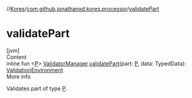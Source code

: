 //[Kores](../index.md)/[com.github.jonathanxd.kores.processor](index.md)/[validatePart](validate-part.md)



# validatePart  
[jvm]  
Content  
inline fun <[P](validate-part.md)> [ValidatorManager](-validator-manager/index.md).[validatePart](validate-part.md)(part: [P](validate-part.md), data: TypedData): [ValidationEnvironment](-validation-environment/index.md)  
More info  


Validates part of type [P](validate-part.md).

  



